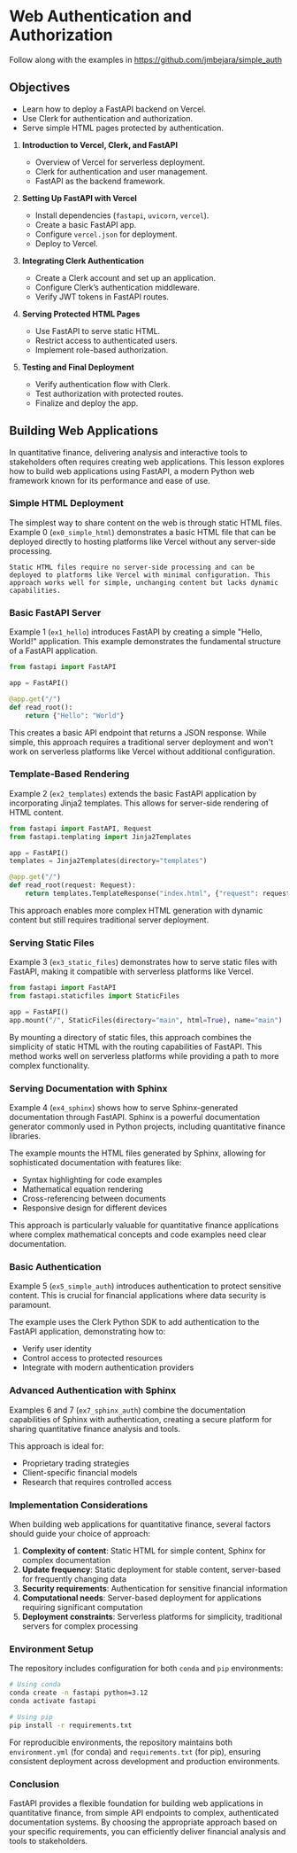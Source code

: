 # Web Authentication and Authorization

Follow along with the examples in https://github.com/jmbejara/simple_auth

## Objectives  
- Learn how to deploy a FastAPI backend on Vercel.  
- Use Clerk for authentication and authorization.  
- Serve simple HTML pages protected by authentication.  

1. **Introduction to Vercel, Clerk, and FastAPI**  
   - Overview of Vercel for serverless deployment.  
   - Clerk for authentication and user management.  
   - FastAPI as the backend framework.  

2. **Setting Up FastAPI with Vercel**  
   - Install dependencies (`fastapi`, `uvicorn`, `vercel`).  
   - Create a basic FastAPI app.  
   - Configure `vercel.json` for deployment.  
   - Deploy to Vercel.  

3. **Integrating Clerk Authentication**  
   - Create a Clerk account and set up an application.  
   - Configure Clerk’s authentication middleware.  
   - Verify JWT tokens in FastAPI routes.  

4. **Serving Protected HTML Pages**  
   - Use FastAPI to serve static HTML.  
   - Restrict access to authenticated users.  
   - Implement role-based authorization.  

5. **Testing and Final Deployment**  
   - Verify authentication flow with Clerk.  
   - Test authorization with protected routes.  
   - Finalize and deploy the app.  



## Building Web Applications

In quantitative finance, delivering analysis and interactive tools to stakeholders often requires creating web applications. This lesson explores how to build web applications using FastAPI, a modern Python web framework known for its performance and ease of use.

### Simple HTML Deployment

The simplest way to share content on the web is through static HTML files. Example 0 (`ex0_simple_html`) demonstrates a basic HTML file that can be deployed directly to hosting platforms like Vercel without any server-side processing.

```{note} Example: Static HTML Deployment
Static HTML files require no server-side processing and can be deployed to platforms like Vercel with minimal configuration. This approach works well for simple, unchanging content but lacks dynamic capabilities.
```

### Basic FastAPI Server

Example 1 (`ex1_hello`) introduces FastAPI by creating a simple "Hello, World!" application. This example demonstrates the fundamental structure of a FastAPI application.

```python
from fastapi import FastAPI

app = FastAPI()

@app.get("/")
def read_root():
    return {"Hello": "World"}
```

This creates a basic API endpoint that returns a JSON response. While simple, this approach requires a traditional server deployment and won't work on serverless platforms like Vercel without additional configuration.

### Template-Based Rendering

Example 2 (`ex2_templates`) extends the basic FastAPI application by incorporating Jinja2 templates. This allows for server-side rendering of HTML content.

```python
from fastapi import FastAPI, Request
from fastapi.templating import Jinja2Templates

app = FastAPI()
templates = Jinja2Templates(directory="templates")

@app.get("/")
def read_root(request: Request):
    return templates.TemplateResponse("index.html", {"request": request})
```

This approach enables more complex HTML generation with dynamic content but still requires traditional server deployment.

### Serving Static Files

Example 3 (`ex3_static_files`) demonstrates how to serve static files with FastAPI, making it compatible with serverless platforms like Vercel.

```python
from fastapi import FastAPI
from fastapi.staticfiles import StaticFiles

app = FastAPI()
app.mount("/", StaticFiles(directory="main", html=True), name="main")
```

By mounting a directory of static files, this approach combines the simplicity of static HTML with the routing capabilities of FastAPI. This method works well on serverless platforms while providing a path to more complex functionality.

### Serving Documentation with Sphinx

Example 4 (`ex4_sphinx`) shows how to serve Sphinx-generated documentation through FastAPI. Sphinx is a powerful documentation generator commonly used in Python projects, including quantitative finance libraries.

The example mounts the HTML files generated by Sphinx, allowing for sophisticated documentation with features like:
- Syntax highlighting for code examples
- Mathematical equation rendering
- Cross-referencing between documents
- Responsive design for different devices

This approach is particularly valuable for quantitative finance applications where complex mathematical concepts and code examples need clear documentation.

### Basic Authentication

Example 5 (`ex5_simple_auth`) introduces authentication to protect sensitive content. This is crucial for financial applications where data security is paramount.

The example uses the Clerk Python SDK to add authentication to the FastAPI application, demonstrating how to:
- Verify user identity
- Control access to protected resources
- Integrate with modern authentication providers

### Advanced Authentication with Sphinx

Examples 6 and 7 (`ex7_sphinx_auth`) combine the documentation capabilities of Sphinx with authentication, creating a secure platform for sharing quantitative finance analysis and tools.

This approach is ideal for:
- Proprietary trading strategies
- Client-specific financial models
- Research that requires controlled access

### Implementation Considerations

When building web applications for quantitative finance, several factors should guide your choice of approach:

1. **Complexity of content**: Static HTML for simple content, Sphinx for complex documentation
2. **Update frequency**: Static deployment for stable content, server-based for frequently changing data
3. **Security requirements**: Authentication for sensitive financial information
4. **Computational needs**: Server-based deployment for applications requiring significant computation
5. **Deployment constraints**: Serverless platforms for simplicity, traditional servers for complex processing

### Environment Setup

The repository includes configuration for both `conda` and `pip` environments:

```bash
# Using conda
conda create -n fastapi python=3.12
conda activate fastapi

# Using pip
pip install -r requirements.txt
```

For reproducible environments, the repository maintains both `environment.yml` (for conda) and `requirements.txt` (for pip), ensuring consistent deployment across development and production environments.

### Conclusion

FastAPI provides a flexible foundation for building web applications in quantitative finance, from simple API endpoints to complex, authenticated documentation systems. By choosing the appropriate approach based on your specific requirements, you can efficiently deliver financial analysis and tools to stakeholders.

